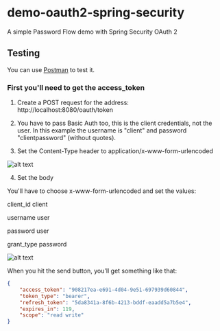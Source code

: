 # demo-oauth2-spring-security

A simple Password Flow demo with Spring Security OAuth 2

## Testing

You can use [Postman](https://www.getpostman.com/) to test it.

### First you'll need to get the access_token

1. Create a POST request for the address: http://localhost:8080/oauth/token

2. You have to pass Basic Auth too, this is the client credentials, not the user. In this example the username is "client" and password "clientpassword" (without quotes).



2. Set the Content-Type header to application/x-www-form-urlencoded

![alt text](https://snag.gy/FSs0Cw.jpg)

4. Set the body

You'll have to choose x-www-form-urlencoded and set the values:

client_id   client

username    user

password    user

grant_type  password

![alt text](https://snag.gy/4kchzF.jpg)

When you hit the send button, you'll get something like that:

```json
{
    "access_token": "908217ea-e691-4d04-9e51-697939d60844",
    "token_type": "bearer",
    "refresh_token": "5da8341a-8f6b-4213-bddf-eaadd5a7b5e4",
    "expires_in": 119,
    "scope": "read write"
}
```

